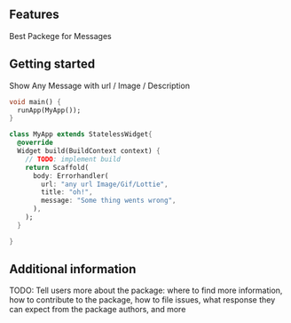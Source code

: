 

## Features

Best Packege for Messages

## Getting started

Show Any Message with url / Image / Description 



```dart
void main() {
  runApp(MyApp());
}

class MyApp extends StatelessWidget{
  @override
  Widget build(BuildContext context) {
    // TODO: implement build
    return Scaffold(
      body: Errorhandler(
        url: "any url Image/Gif/Lottie",
        title: "oh!",
        message: "Some thing wents wrong",
      ),
    );
  }

}
```

## Additional information

TODO: Tell users more about the package: where to find more information, how to
contribute to the package, how to file issues, what response they can expect
from the package authors, and more